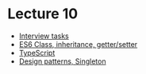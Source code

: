 <h1>
    Lecture 10
</h1>

<ul>
    <li>
        <a href="./01.md">Interview tasks</a>
    </li>
    <li>
        <a href="./02.md">ES6 Class, inheritance, getter/setter</a>
    </li>
    <li>
        <a href="./03.md">TypeScript</a>
    </li>
    <li>
        <a href="./04.md">Design patterns, Singleton</a>
    </li>
</ul>
